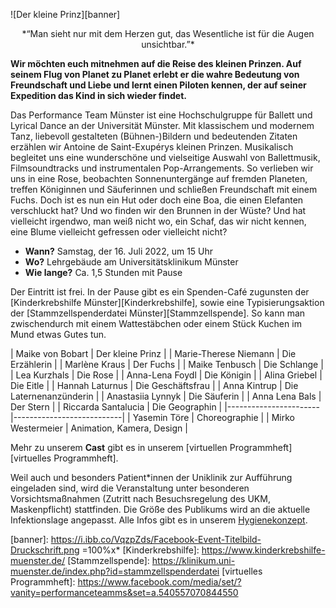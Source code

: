 ![Der kleine Prinz][banner]

<center>*“Man sieht nur mit dem Herzen gut, das Wesentliche ist für die Augen unsichtbar.”*</center>

**Wir möchten euch mitnehmen auf die Reise des kleinen Prinzen. Auf seinem Flug von Planet zu Planet erlebt er die wahre Bedeutung von Freundschaft und Liebe und lernt einen Piloten kennen, der auf seiner Expedition das Kind in sich wieder findet.**

Das Performance Team Münster ist eine Hochschulgruppe für Ballett und Lyrical Dance an der Universität Münster. Mit klassischem und modernem Tanz, liebevoll gestalteten (Bühnen-)Bildern und bedeutenden Zitaten erzählen wir Antoine de Saint-Exupérys kleinen Prinzen. Musikalisch begleitet uns eine wunderschöne und vielseitige Auswahl von Ballettmusik, Filmsoundtracks und instrumentalen Pop-Arrangements. So verlieben wir uns in eine Rose, beobachten Sonnenuntergänge auf fremden Planeten, treffen Königinnen und Säuferinnen und schließen Freundschaft mit einem Fuchs. Doch ist es nun ein Hut oder doch eine Boa, die einen Elefanten verschluckt hat? Und wo finden wir den Brunnen in der Wüste? Und hat vielleicht irgendwo, man weiß nicht wo, ein Schaf, das wir nicht kennen, eine Blume vielleicht gefressen oder vielleicht nicht?

- **Wann?**		Samstag, der 16. Juli 2022, um 15 Uhr
- **Wo?**		Lehrgebäude am Universitätsklinikum Münster
- **Wie lange?**	Ca. 1,5 Stunden mit Pause

Der Eintritt ist frei. In der Pause gibt es ein Spenden-Café zugunsten der [Kinderkrebshilfe Münster][Kinderkrebshilfe], sowie eine Typisierungsaktion der [Stammzellspenderdatei Münster][Stammzellspende]. So kann man zwischendurch mit einem Wattestäbchen oder einem Stück Kuchen im Mund etwas Gutes tun.

| Maike von Bobart      | Der kleine Prinz          |
| Marie-Therese Niemann | Die Erzählerin            |
| Marlène Kraus         | Der Fuchs                 |
| Maike Tenbusch        | Die Schlange              |
| Lea Kurzhals          | Die Rose                  |
| Anna-Lena Foydl       | Die Königin               |
| Alina Griebel         | Die Eitle                 |
| Hannah Laturnus       | Die Geschäftsfrau         |
| Anna Kintrup          | Die Laternenanzünderin    |
| Anastasiia Lynnyk     | Die Säuferin              |
| Anna Lena Bals        | Der Stern                 |
| Riccarda Santalucia   | Die Geographin            |
|-----------------------|---------------------------|
| Yasemin Töre          | Choreographie             |
| Mirko Westermeier     | Animation, Kamera, Design |

Mehr zu unserem **Cast** gibt es in unserem [virtuellen Programmheft][virtuelles Programmheft].

Weil auch und besonders Patient*innen der Uniklinik zur Aufführung eingeladen sind, wird die Veranstaltung unter besonderen Vorsichtsmaßnahmen (Zutritt nach Besuchsregelung des UKM, Maskenpflicht) stattfinden. Die Größe des Publikums wird an die aktuelle Infektionslage angepasst. Alle Infos gibt es in unserem [Hygienekonzept][Hygienekonzept].

[Hygienekonzept]: https://PerformanceTeamMuenster.github.io/website/Hygienekonzept.html
[banner]: https://i.ibb.co/VqzpZds/Facebook-Event-Titelbild-Druckschrift.png =100%x*
[Kinderkrebshilfe]: https://www.kinderkrebshilfe-muenster.de/
[Stammzellspende]: https://klinikum.uni-muenster.de/index.php?id=stammzellspenderdatei
[virtuelles Programmheft]: https://www.facebook.com/media/set/?vanity=performanceteamms&set=a.540557070844550
